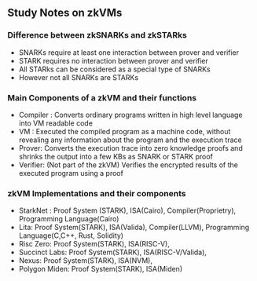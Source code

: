 ## Study Notes on zkVMs

### Difference between zkSNARKs and zkSTARks
- SNARKs require at least one interaction between prover and verifier
- STARK requires no interaction between prover and verifier
- All STARks can be considered as a special type of SNARKs
- However not all SNARKs are STARKs

### Main Components of a zkVM and their functions
- Compiler : Converts ordinary programs written in high level language into VM readable code
- VM : Executed the compiled program as a machine code, without revealing any information about the program and the execution trace
- Prover: Converts the execution trace into zero knowledge proofs and shrinks the output into a few KBs as SNARK or STARK proof
- Verifier: (Not part of the zkVM) Verifies the encrypted results of the executed program using a proof

### zkVM Implementations and their components
- StarkNet : Proof System (STARK), ISA(Cairo), Compiler(Proprietry), Programming Language(Cairo)
- Lita: Proof System(STARK), ISA(Valida), Compiler(LLVM), Programming Language(C,C++, Rust, Solidity)
- Risc Zero: Proof System(STARK), ISA(RISC-V), 
- Succinct Labs: Proof System(STARK), ISA(RISC-V/Valida), 
- Nexus: Proof System(STARK), ISA(NVM), 
- Polygon Miden: Proof System(STARK), ISA(Miden)

